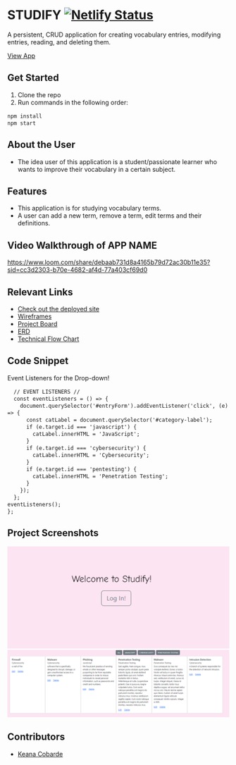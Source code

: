 # STUDIFY   [![Netlify Status](https://api.netlify.com/api/v1/badges/4ab7e730-7ed3-4cfd-a988-66195e79a991/deploy-status)](https://studifyassignment.netlify.app)
<!-- update the netlify badge above with your own badge that you can find at netlify under settings/general#status-badges -->

A persistent, CRUD application for creating vocabulary entries, modifying entries, reading, and deleting them. 

[View App](#https://studifyassignment.netlify.app)

## Get Started <!-- OPTIONAL, but doesn't hurt -->
1. Clone the repo
2. Run commands in the following order: 
```
npm install
npm start
```
## About the User <!-- This is a scaled down user persona -->
- The idea user of this application is a student/passionate learner who wants to improve their vocabulary in a certain subject.

## Features <!-- List your app features using bullets! Do NOT use a paragraph. No one will read that! -->
- This application is for studying vocabulary terms.
- A user can add a new term, remove a term, edit terms and their definitions.

## Video Walkthrough of APP NAME <!-- A loom link is sufficient -->
https://www.loom.com/share/debaab731d8a4165b79d72ac30b11e35?sid=cc3d2303-b70e-4682-af4d-77a403cf69d0

## Relevant Links <!-- Link to all the things that are required outside of the ones that have their own section -->
- [Check out the deployed site](#https://studifyassignment.netlify.app)
- [Wireframes](#https://www.figma.com/file/IW4jF3GnzCFLYbEXlgFNIZ/MVP)
- [Project Board](#https://github.com/users/keanacobarde/projects/6/views/1)
- [ERD](#https://dbdiagram.io/d/64f35c4602bd1c4a5eda2adb)
- [Technical Flow Chart](#https://www.figma.com/file/BVSlw5Az1YrTqgVetB1d5v/Studify---Components?type=design&node-id=0%3A1&mode=design&t=eEXk1SwlHxjN2i79-1)
## Code Snippet <!-- OPTIONAL, but doesn't hurt -->
Event Listeners for the Drop-down! 
```
  // EVENT LISTENERS //
  const eventListeners = () => {
    document.querySelector('#entryForm').addEventListener('click', (e) => {
      const catLabel = document.querySelector('#category-label');
      if (e.target.id === 'javascript') {
        catLabel.innerHTML = 'JavaScript';
      }
      if (e.target.id === 'cybersecurity') {
        catLabel.innerHTML = 'Cybersecurity';
      }
      if (e.target.id === 'pentesting') {
        catLabel.innerHTML = 'Penetration Testing';
      }
    });
  };
eventListeners();
};
```

## Project Screenshots <!-- These can be inside of your project. Look at the repos from class and see how the images are included in the readme -->
<img width="auto" alt="Your Alt" src="assets\Screenshot 2023-09-09 100045.png">
<img width="auto" alt="Your Alt" src="assets\vocab.png">

## Contributors
- [Keana Cobarde](https://github.com/keanacobarde)
